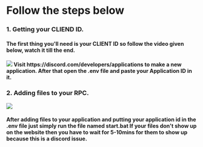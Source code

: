 <h1> Follow the steps below</h1>

<h3>1. Getting your CLIEND ID.</h3>
<h4>The first thing you'll need is your CLIENT ID so follow the video given below, watch it till the end.<h4>
<img src="https://media.giphy.com/media/jNyGn3TYWeqc9etVnj/source.gif">
  Visit https://discord.com/developers/applications to make a new application.
  After that open the .env file and paste your Application ID in it.
<h3>2. Adding files to your RPC.</h3>
<img src="https://media.giphy.com/media/t1PGnvJoIDPZ2e8M4y/giphy.gif">
<h4>After adding files to your application and putting your application id in the .env file just simply run the file named start.bat
  If your files don't show up on the website then you have to wait for 5-10mins for them to show up because this is a discord issue.</h4>
